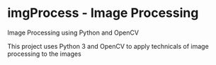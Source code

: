 # imgProcess - Image Processing
Image Processing using Python and OpenCV

This project uses Python 3 and OpenCV to apply technicals of image processing to the images
